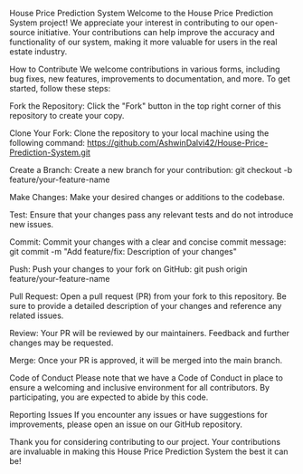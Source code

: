 House Price Prediction System
Welcome to the House Price Prediction System project! We appreciate your interest in contributing to our open-source initiative. Your contributions can help improve the accuracy and functionality of our system, making it more valuable for users in the real estate industry.

How to Contribute
We welcome contributions in various forms, including bug fixes, new features, improvements to documentation, and more. To get started, follow these steps:

Fork the Repository: Click the "Fork" button in the top right corner of this repository to create your copy.

Clone Your Fork: Clone the repository to your local machine using the following command:
https://github.com/AshwinDalvi42/House-Price-Prediction-System.git

Create a Branch: Create a new branch for your contribution:
git checkout -b feature/your-feature-name

Make Changes: Make your desired changes or additions to the codebase.

Test: Ensure that your changes pass any relevant tests and do not introduce new issues.

Commit: Commit your changes with a clear and concise commit message:
git commit -m "Add feature/fix: Description of your changes"

Push: Push your changes to your fork on GitHub:
git push origin feature/your-feature-name

Pull Request: Open a pull request (PR) from your fork to this repository. Be sure to provide a detailed description of your changes and reference any related issues.

Review: Your PR will be reviewed by our maintainers. Feedback and further changes may be requested.

Merge: Once your PR is approved, it will be merged into the main branch.

Code of Conduct
Please note that we have a Code of Conduct in place to ensure a welcoming and inclusive environment for all contributors. By participating, you are expected to abide by this code.

Reporting Issues
If you encounter any issues or have suggestions for improvements, please open an issue on our GitHub repository.

Thank you for considering contributing to our project. Your contributions are invaluable in making this House Price Prediction System the best it can be!